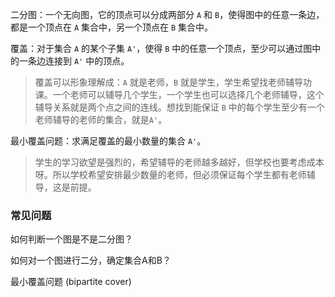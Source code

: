 二分图：一个无向图，它的顶点可以分成两部分 `A` 和 `B`，使得图中的任意一条边，都是一个顶点在 `A` 集合中，另一个顶点在 `B` 集合中。

覆盖：对于集合 `A` 的某个子集 `A'`，使得 `B` 中的任意一个顶点，至少可以通过图中的一条边连接到 `A'` 中的顶点。

> 覆盖可以形象理解成：`A` 就是老师，`B` 就是学生，学生希望找老师辅导功课。一个老师可以辅导几个学生，一个学生也可以选择几个老师辅导，这个辅导关系就是两个点之间的连线。想找到能保证 `B` 中的每个学生至少有一个老师辅导的老师的集合，就是`A'`。

最小覆盖问题：求满足覆盖的最小数量的集合 `A'`。

> 学生的学习欲望是强烈的，希望辅导的老师越多越好，但学校也要考虑成本呀。所以学校希望安排最少数量的老师，但必须保证每个学生都有老师辅导，这是前提。


### 常见问题

如何判断一个图是不是二分图？

如何对一个图进行二分，确定集合A和B？

最小覆盖问题 (bipartite cover)